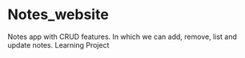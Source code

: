 # Notes_website
Notes app with CRUD features. In which we can add, remove, list and update notes.
Learning Project
